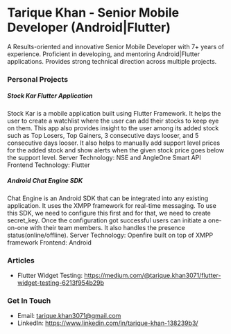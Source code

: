 # Tarique Khan - Senior Mobile Developer (Android|Flutter)

A Results-oriented and innovative Senior Mobile Developer with 7+ years of experience. Proficient in developing, and mentoring Android|Flutter applications. Provides strong technical direction across multiple projects.

### Personal Projects

##### Stock Kar Flutter Application
Stock Kar is a mobile application built using Flutter Framework. It helps the user to create a watchlist where the user can add their stocks to keep eye on them. This app also provides insight to the user among its added stock such as Top Losers, Top Gainers, 3 consecutive days looser, and 5 consecutive days looser. It also helps to manually add support level prices for the added stock and show alerts when the given stock price goes below the support level.
Server Technology: NSE and AngleOne Smart API
Frontend Technology: Flutter

##### Android Chat Engine SDK
Chat Engine is an Android SDK that can be integrated into any existing application. It uses the XMPP framework for real-time messaging. To use this SDK, we need to configure this first and for that, we need to create secret_key. Once the configuration got successful users can initiate a one-on-one with their team members. It also handles the presence status(online/offline).
Server Technology: Openfire built on top of XMPP framework
Frontend: Android

### Articles
- Flutter Widget Testing: https://medium.com/@tarique.khan3071/flutter-widget-testing-6213f954b29b

### Get In Touch
- Email: tarique.khan3071@gmail.com
- LinkedIn: https://www.linkedin.com/in/tarique-khan-138239b3/

